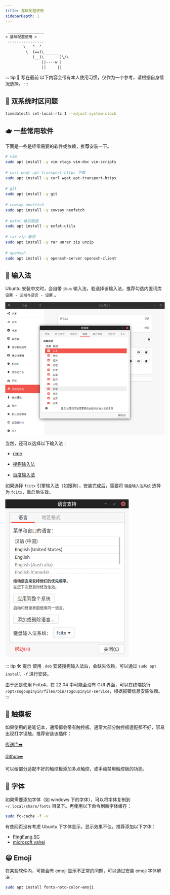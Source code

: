 ```yaml
---
title: 基础配置使用
sidebarDepth: 1
---
```



```:no-line-numbers
 ________________
< 基础配置使用 >
 ----------------
        \   ^__^
         \  (==)\_______
            (__)\       )\/\
                ||----w |
                ||     ||
```



::: tip 📝 写在最前
以下内容会带有本人使用习惯，仅作为一个参考，请根据自身情况选择。
:::


## 🧋 双系统时区问题

```sh
timedatectl set-local-rtc 1 --adjust-system-clock
```

## 🫖 一些常用软件

下面是一些是经常需要的软件或依赖，推荐安装一下。

```sh
# vim
sudo apt install -y vim ctags vim-doc vim-scripts

# curl wegt apt-transport-https 下载
sudo apt install -y curl wget apt-transport-https

# git
sudo apt install -y git

# cowsay neofetch
sudo apt install -y cowsay neofetch

# exfat 格式磁盘
sudo apt install -y exfat-utils

# rar zip 解压
sudo apt install -y rar unrar zip unzip

# openssh
sudo apt install -y openssh-server openssh-client
```


## 🧉 输入法

Ubuntu 安装中文时，会自带 `ibus` 输入法，若选择该输入法，推荐勾选内置词库 `设置 - 区域与语言 - 设置` 。

![ibus](/images/docs/guide/use/ibus.png)

当然，还可以选择以下输入法：

- [rime](https://rime.im/download/)

- [搜狗输入法](https://pinyin.sogou.com/linux?r=pinyin)

- [百度输入法](https://srf.baidu.com/site/guanwang_linux/index.html)


如果选择 `fcitx` 引擎输入法（如搜狗），安装完成后，需要将 `键盘输入法系统` 选择为 `fcitx`，重启后生效。

![fcitx](/images/docs/guide/use/fcitx.png)


::: tip 🛠 提示
使用 `.deb` 安装搜狗输入法后，会缺失依赖，可以通过 `sudo apt install -f` 进行安装。

由于还是使用 Fcitx4，在 22.04 中可能会没有 GUI 界面，可以在终端执行 `/opt/sogoupinyin/files/bin/sogoupinyin-service`，根据报错信息安装依赖。
:::





## 🧃 触摸板

如果使用的是笔记本，通常都会带有触控板。通常大部分触控板适配都不好，容易出现打字误触。推荐安装该插件：

[传送门➡️](https://extensions.gnome.org/extension/131/touchpad-indicator/)

[Github➡️](https://github.com/askmrsinh/touchpad-indicator#touchpadindicator)

可以给部分适配不好的触控板添加多点触控，或手动禁用触控板的功能。




## 🍶 字体

如果需要添加字体（如 windows 下的字体），可以将字体复制到 `~/.local/share/fonts` 目录下。再使用以下命令刷新字体缓存：


```sh
sudo fc-cache -f -v
```

有些网页没有考虑 Ubuntu 下字体显示，显示效果不佳，推荐添加以下字体：

- [PingFang SC](http://xiazaiziti.com/55657.html)
- [microsoft yahei](http://xiazaiziti.com/1107.html)


## 😀 Emoji

在某些软件内，可能会有 emoji 显示不正常的问题，可以通过安装 emoji 字体解决：

```sh
sudo apt install fonts-noto-color-emoji
```
